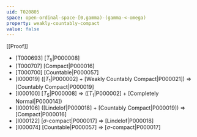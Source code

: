 ```yaml
---
uid: T020805
space: open-ordinal-space-[0,gamma)-(gamma-<-omega)
property: weakly-countably-compact
value: false
---
```

[[Proof]]

* [T000693] [$T_5$|P000008]
* [T000707] [Compact|P000016]
* [T000700] [Countable|P000057]
* [I000019] ([$T_1$|P000002] + [Weakly Countably Compact|P000021]) => [Countably Compact|P000019]
* [I000100] [$T_5$|P000008] => ([$T_1$|P000002] + [Completely Normal|P000014])
* [I000106] ([Lindelof|P000018] + [Countably Compact|P000019]) => [Compact|P000016]
* [I000122] [$\sigma$-compact|P000017] => [Lindelof|P000018]
* [I000074] [Countable|P000057] => [$\sigma$-compact|P000017]

